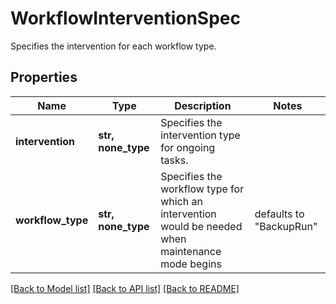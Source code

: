 # WorkflowInterventionSpec

Specifies the intervention for each workflow type.

## Properties
Name | Type | Description | Notes
------------ | ------------- | ------------- | -------------
**intervention** | **str, none_type** | Specifies the intervention type for ongoing tasks. | 
**workflow_type** | **str, none_type** | Specifies the workflow type for which an intervention would be needed when maintenance mode begins | defaults to "BackupRun"

[[Back to Model list]](../README.md#documentation-for-models) [[Back to API list]](../README.md#documentation-for-api-endpoints) [[Back to README]](../README.md)


